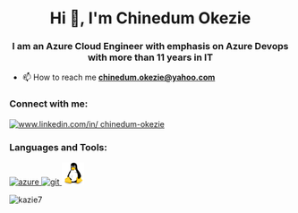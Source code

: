 <h1 align="center">Hi 👋, I'm Chinedum Okezie</h1>
<h3 align="center">I am an Azure Cloud Engineer with emphasis on Azure Devops with more than 11 years in IT</h3>

- 📫 How to reach me **chinedum.okezie@yahoo.com**

<h3 align="left">Connect with me:</h3>
<p align="left">
<a href="https://linkedin.com/in/www.linkedin.com/in/ chinedum-okezie" target="blank"><img align="center" src="https://raw.githubusercontent.com/rahuldkjain/github-profile-readme-generator/master/src/images/icons/Social/linked-in-alt.svg" alt="www.linkedin.com/in/ chinedum-okezie" height="30" width="40" /></a>
</p>

<h3 align="left">Languages and Tools:</h3>
<p align="left"> <a href="https://azure.microsoft.com/en-in/" target="_blank" rel="noreferrer"> <img src="https://www.vectorlogo.zone/logos/microsoft_azure/microsoft_azure-icon.svg" alt="azure" width="40" height="40"/> </a> <a href="https://git-scm.com/" target="_blank" rel="noreferrer"> <img src="https://www.vectorlogo.zone/logos/git-scm/git-scm-icon.svg" alt="git" width="40" height="40"/> </a> <a href="https://www.linux.org/" target="_blank" rel="noreferrer"> <img src="https://raw.githubusercontent.com/devicons/devicon/master/icons/linux/linux-original.svg" alt="linux" width="40" height="40"/> </a> </p>

<p><img align="center" src="https://github-readme-streak-stats.herokuapp.com/?user=kazie7&" alt="kazie7" /></p>

